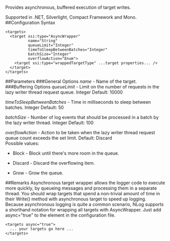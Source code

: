 Provides asynchronous, buffered execution of target writes. 

Supported in .NET, Silverlight, Compact Framework and Mono.
##Configuration Syntax
```
<targets>
  <target xsi:type="AsyncWrapper"
          name="String"
          queueLimit="Integer"
          timeToSleepBetweenBatches="Integer"
          batchSize="Integer"
          overflowAction="Enum">
    <target xsi:type="wrappedTargetType" ...target properties... />
  </target>
</targets>
```
##Parameters
###General Options
_name_ - Name of the target.
###Buffering Options
_queueLimit_ - Limit on the number of requests in the lazy writer thread request queue. Integer Default: 10000

_timeToSleepBetweenBatches_ - Time in milliseconds to sleep between batches. Integer Default: 50

_batchSize_ - Number of log events that should be processed in a batch by the lazy writer thread. Integer Default: 100

_overflowAction_ - Action to be taken when the lazy writer thread request queue count exceeds the set limit. Default: Discard  
Possible values:  
 * Block - Block until there's more room in the queue.  

 * Discard - Discard the overflowing item.
 * Grow - Grow the queue.

##Remarks
Asynchronous target wrapper allows the logger code to execute more quickly, by queueing messages and processing them in a separate thread. You should wrap targets that spend a non-trivial amount of time in their Write() method with asynchronous target to speed up logging. Because asynchronous logging is quite a common scenario, NLog supports a shorthand notation for wrapping all targets with AsyncWrapper. Just add async="true" to the <targets/> element in the configuration file.
```
<targets async="true"> 
  ... your targets go here ...
</targets>